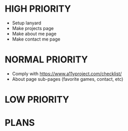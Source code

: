 # HIGH PRIORITY

-   Setup lanyard
-   Make projects page
-   Make about me page
-   Make contact me page

# NORMAL PRIORITY

-   Comply with https://www.a11yproject.com/checklist/
-   About page sub-pages (favorite games, contact, etc)

# LOW PRIORITY

# PLANS
